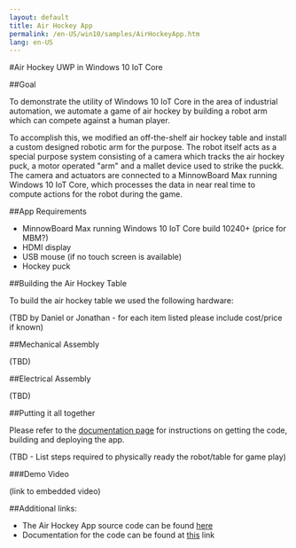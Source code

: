 ```yaml
---
layout: default
title: Air Hockey App
permalink: /en-US/win10/samples/AirHockeyApp.htm
lang: en-US
---
```


#Air Hockey UWP in Windows 10 IoT Core

##Goal

To demonstrate the utility of Windows 10 IoT Core in the area of industrial automation, we automate a game of air hockey by building a robot arm which can compete against a human player.

To accomplish this, we modified an off-the-shelf air hockey table and install a custom designed robotic arm for the purpose. The robot itself acts as a special purpose system consisting of a camera which tracks the air hockey puck, a motor operated "arm" and a mallet device used to strike the puckk. The camera and actuators are connected to a MinnowBoard Max running Windows 10 IoT Core, which processes the data in near real time to compute actions for the robot during the game.

##App Requirements

* MinnowBoard Max running Windows 10 IoT Core build 10240+ (price for MBM?)
* HDMI display
* USB mouse (if no touch screen is available)
* Hockey puck

##Building the Air Hockey Table

To build the air hockey table we used the following hardware:

(TBD by Daniel or Jonathan - for each item listed please include cost/price if known)

##Mechanical Assembly

(TBD)

##Electrical Assembly 

(TBD)

##Putting it all together

Please refer to the [documentation page]({{site.baseurl}}/en-US/win10/samples/AirHockeyApp_Documentation.htm) for instructions on getting the code, building and deploying the app.

(TBD - List steps required to physically ready the robot/table for game play)

###Demo Video

(link to embedded video)

##Additional links:

* The Air Hockey App source code can be found [here](https://github.com/ms-iot/samples/tree/develop/AirHockeyApp)
* Documentation for the code can be found at [this]({{site.baseurl}}/en-US/win10/samples/AirHockeyApp_Documentation.htm) link


